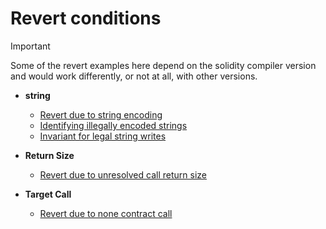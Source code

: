 # Revert conditions

> [!IMPORTANT]  
> Some of the revert examples here depend on the solidity compiler version and would
> work differently, or not at all, with other versions.

* **string**
  - [Revert due to string encoding](String/StrIssueExample.spec)
  - [Identifying illegally encoded strings](String/StrIssuePersistent.spec)
  - [Invariant for legal string writes](String/StrIssueInvariant.spec)

* **Return Size**
  - [Revert due to unresolved call return size](ReturnSize/README.md)

* **Target Call**
  - [Revert due to none contract call](TargetCall/README.md)
